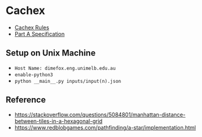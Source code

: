 # Cachex

* [Cachex Rules](spec/cachex_rule.pdf)
* [Part A Specification](spec/spec_a.pdf)

## Setup on Unix Machine
* <code>Host Name: dimefox.eng.unimelb.edu.au</code>
* <code>enable-python3</code>
* <code>python \_\_main\_\_.py inputs/input(n).json</code>

## Reference
* https://stackoverflow.com/questions/5084801/manhattan-distance-between-tiles-in-a-hexagonal-grid
* https://www.redblobgames.com/pathfinding/a-star/implementation.html
